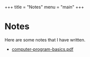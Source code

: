 +++ 
title = "Notes" 
menu = "main" 
+++

# Notes

Here are some notes that I have written.  

* [computer-program-basics.pdf](/notes/computer-program-basics.pdf)
